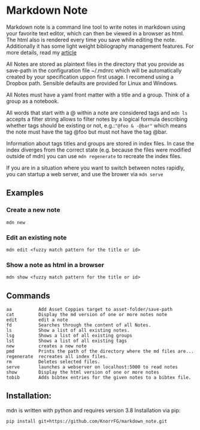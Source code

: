 # Markdown Note
Markdown note is a command line tool to write notes in markdown using your
favorite text editor, which can then be viewed in a browser as html. The html
also is rendered every time you save while editing the note. Additionally it
has some light weight bibliography management features. For more details, read
my [article](https://knorrfg.github.io/mdn)

All Notes are stored as plaintext files in the directory that you provide
as save-path in the configuration file ~/.mdnrc which will be
automatically created by your specification uppon first usage.
I recomend using a Dropbox path. Sensible defaults are provided for Linux and
Windows.

All Notes must have a yaml front matter with a title and a group. Think of
a group as a notebook. 

All words that start with a @ within a note are considered tags and 
`mdn ls` accepts a filter string allows to filter notes by a logical formula
describing whether tags should be existing or not, e.g.:`"@foo & -@bar"`
which means the note must have the tag @foo but must not have the tag
@bar.

Information about tags titles and groups are stored in index files. In
case the index diverges from the correct state (e.g. because the files
were modified outside of mdn) you can use `mdn regenerate` to recreate the
index files.

If you are in a situation where you want to switch between notes rapidly, you
can startup a web server, and use the brower via `mdn serve`

## Examples
### Create a new note
```
mdn new
```

### Edit an existing note
```
mdn edit <fuzzy match pattern for the title or id>
```

### Show a note as html in a browser
```
mdn show <fuzzy match pattern for the title or id>
```

## Commands
``` 
aa          Add Asset Coppies target to asset-folder/save-path
cat         Display the md version of one or more notes note
edit        edit a note
fd          Searches through the content of all Notes.
ls          Show a list of all existing notes.
lsg         Shows a list of all existing groups
lst         Shows a list of all existing tags
new         creates a new note
pmd         Prints the path of the directory where the md files are...
regenerate  recreates all index files.
rm          Deletes selected files.
serve       launches a webserver on localhost:5000 to read notes
show        Display the html version of one or more notes 
tobib       Adds bibtex entries for the given notes to a bibtex file.
```
 
## Installation:
mdn is written with python and requires version 3.8
Installation via pip:
```
pip install git+https://github.com/KnorrFG/markdown_note.git
```
